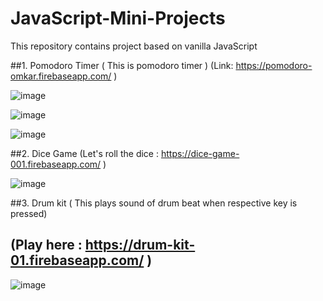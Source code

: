 # JavaScript-Mini-Projects
This repository contains project based on vanilla JavaScript

##1. Pomodoro Timer ( This is pomodoro timer ) (Link: https://pomodoro-omkar.firebaseapp.com/ )

![image](https://user-images.githubusercontent.com/56589966/216951023-3803016c-bfd6-430c-a677-eb66333a0e80.png)

![image](https://user-images.githubusercontent.com/56589966/216951075-141da3b0-9770-4e28-b273-8a1ae56f477f.png)

![image](https://user-images.githubusercontent.com/56589966/216951140-eb921016-8bcc-4484-bb7f-6f0414d1f87e.png)


##2. Dice Game (Let's roll the dice : https://dice-game-001.firebaseapp.com/ )

![image](https://user-images.githubusercontent.com/56589966/216950630-850a10bb-fb7c-4e9a-9051-359482a7115c.png)


##3. Drum kit ( This plays sound of drum beat when respective key is pressed)

## (Play here : https://drum-kit-01.firebaseapp.com/ )

![image](https://user-images.githubusercontent.com/56589966/216950758-452d43be-e23c-477c-b9e0-f6f6aa534665.png) 
